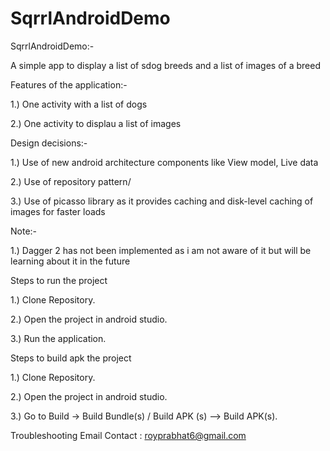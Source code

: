 # SqrrlAndroidDemo

SqrrlAndroidDemo:-

A simple app to display a list of sdog breeds and a list of images of a breed

Features of the application:-

1.) One activity with a list of dogs

2.) One activity to displau a list of images


Design decisions:-

1.) Use of new android architecture components like View model, Live data

2.) Use of repository pattern/

3.) Use of picasso library as it provides caching and disk-level caching of images for faster loads

Note:-

1.) Dagger 2 has not been implemented as i am not aware of it but will be learning about it in the future

Steps to run the project

1.) Clone Repository.

2.) Open the project in android studio.

3.) Run the application.

Steps to build apk the project

1.) Clone Repository.

2.) Open the project in android studio.

3.) Go to Build -> Build Bundle(s) / Build APK (s) --> Build APK(s).

Troubleshooting
Email Contact : royprabhat6@gmail.com
